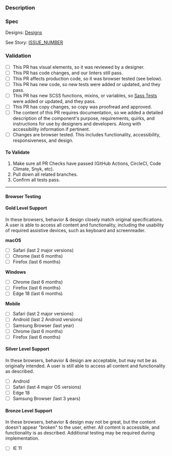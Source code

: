 ### Description
<!-- Add description of work done here -->

### Spec

Designs: [Designs](DESIGN_URL)

See Story: [ISSUE_NUMBER]((https://sparkbox.atlassian.net/browse/FSA22V1-ISSUE_NUMBER))

### Validation
<!-- Delete anything irrelevant to this PR -->

* [ ] This PR has visual elements, so it was reviewed by a designer.
* [ ] This PR has code changes, and our linters still pass.
* [ ] This PR affects production code, so it was browser tested (see below).
* [ ] This PR has new code, so new tests were added or updated, and they pass.
* [ ] This PR has new SCSS functions, mixins, or variables, so [Sass Tests](https://seesparkbox.com/foundry/how_and_why_we_unit_test_our_sass) were added or updated, and they pass.
* [ ] This PR has copy changes, so copy was proofread and approved.
* [ ] The content of this PR requires documentation, so we added a detailed description of the component's purpose, requirements, quirks, and instructions for use by designers and developers. Along with accessibility information if pertinent.
* [ ] Changes are browser tested. This includes functionality, accessibility, responsiveness, and design.

#### To Validate

1. Make sure all PR Checks have passed (GitHub Actions, CircleCI, Code Climate, Snyk, etc).
2. Pull down all related branches.
3. Confirm all tests pass.
<!-- Add additional validation steps here -->

<!--
For an example of good validation instructions, check out Bryan's Bouncy Ball PR at https://github.com/sparkbox/bouncy-ball/pull/56#issue-192153701.
-->

---

#### Browser Testing
<!--
The browser list should be tailored to specific engagement and client needs.
Delete if irrelevant to this issue
-->

#### Gold Level Support

In these browsers, behavior & design closely match original specifications. A user is able to access all content and functionality, including the usability of required assistive devices, such as keyboard and screenreader.

**macOS**

* [ ] Safari (last 2 major versions)
* [ ] Chrome (last 6 months)
* [ ] Firefox (last 6 months)

**Windows**

* [ ] Chrome (last 6 months)
* [ ] Firefox (last 6 months)
* [ ] Edge 18 (last 6 months)

**Mobile**

* [ ] Safari (last 2 major versions)
* [ ] Android (last 2 Android versions)
* [ ] Samsung Browser (last year)
* [ ] Chrome (last 6 months)
* [ ] Firefox (last 6 months)

#### Silver Level Support

In these browsers, behavior & design are acceptable, but may not be as originally intended. A user is still able to access all content and functionality as described.

* [ ] Android
* [ ] Safari (last 4 major OS versions)
* [ ] Edge 18
* [ ] Samsung Browser (last 3 years)

#### Bronze Level Support

In these browsers, behavior & design may not be great, but the content doesn't appear "broken" to the user, either. All content is accessible, and functionality is as described. Additional testing may be required during implementation.

* [ ] IE 11
